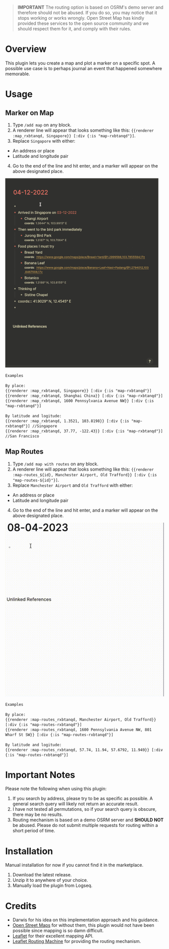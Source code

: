 > **IMPORTANT** The routing option is based on OSRM's demo server and therefore should not be abused. If you do so, you may notice that it stops working or works wrongly. Open Street Map has kindly provided these services to the open source community and we should respect them for it, and comply with their rules.

# Overview

This plugin lets you create a map and plot a marker on a specific spot. A possible use case is to perhaps journal an event that happened somewhere memorable.

# Usage

## Marker on Map

1. Type `/add map` on any block.
2. A renderer line will appear that looks something like this: `{{renderer :map_rxbtanqd, Singapore}} [:div {:is "map-rxbtanqd"}]`.
3. Replace `Singapore` with either:

- An address or place
- Latitude and longitude pair

4. Go to the end of the line and hit enter, and a marker will appear on the above designated place.

![](/screenshots/demo.gif)

```
Examples

By place:
{{renderer :map_rxbtanqd, Singapore}} [:div {:is "map-rxbtanqd"}]
{{renderer :map_rxbtanqd, Shanghai China}} [:div {:is "map-rxbtanqd"}]
{{renderer :map_rxbtanqd, 1600 Pennsylvania Avenue NW}} [:div {:is "map-rxbtanqd"}]

By latitude and logitude:
{{renderer :map_rxbtanqd, 1.3521, 103.8198}} [:div {:is "map-rxbtanqd"}] //Singapore
{{renderer :map_rxbtanqd, 37.77, -122.43}} [:div {:is "map-rxbtanqd"}] //San Francisco
```

## Map Routes

1. Type `/add map with routes` on any block.
2. A renderer line will appear that looks something like this: `{{renderer :map-routes_${id}, Manchester Airport, Old Trafford}} [:div {:is "map-routes-${id}"}]`.
3. Replace `Manchester Airport` and `Old Trafford` with either:

- An address or place
- Latitude and longitude pair

4. Go to the end of the line and hit enter, and a marker will appear on the above designated place.

![](/screenshots/demo2.gif)

```
Examples

By place:
{{renderer :map-routes_rxbtanqd, Manchester Airport, Old Trafford}} [:div {:is "map-routes-rxbtanqd"}]
{{renderer :map-routes_rxbtanqd, 1600 Pennsylvania Avenue NW, 801 Wharf St SW}} [:div {:is "map-routes-rxbtanqd"}]

By latitude and logitude:
{{renderer :map-routes_rxbtanqd, 57.74, 11.94, 57.6792, 11.949}} [:div {:is "map-routes-rxbtanqd"}]
```

# Important Notes

Please note the following when using this plugin:

1. If you search by address, please try to be as specific as possible. A general search query will likely not return an accurate result.
2. I have not tested all permutations, so if your search query is obscure, there may be no results.
3. Routing mechanism is based on a demo OSRM server and **SHOULD NOT** be abused. Please do not submit multiple requests for routing within a short period of time.

# Installation

Manual installation for now if you cannot find it in the marketplace.

1. Download the latest release.
2. Unzip it to anywhere of your choice.
3. Manually load the plugin from Logseq.

# Credits

- Darwis for his idea on this implementation approach and his guidance.
- [Open Street Maps](https://www.openstreetmap.org/copyright) for without them, this plugin would not have been possible since mapping is so damn difficult.
- [Leaflet](https://www.leafletjs.com) for their excellent mapping API.
- [Leaflet Routing Machine](https://github.com/perliedman/leaflet-routing-machine) for providing the routing mechanism.
